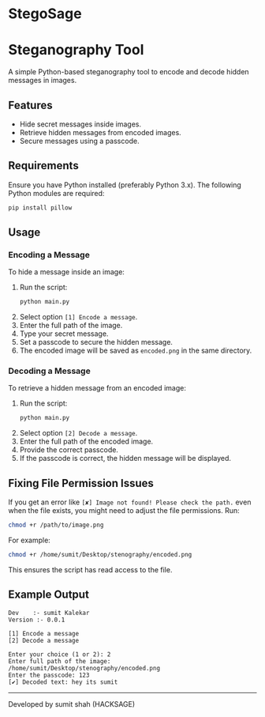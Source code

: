 # StegoSage

# Steganography Tool

A simple Python-based steganography tool to encode and decode hidden messages in images.

## Features
- Hide secret messages inside images.
- Retrieve hidden messages from encoded images.
- Secure messages using a passcode.

## Requirements
Ensure you have Python installed (preferably Python 3.x). The following Python modules are required:

```sh
pip install pillow
```

## Usage

### Encoding a Message
To hide a message inside an image:

1. Run the script:
   ```sh
   python main.py
   ```
2. Select option `[1] Encode a message`.
3. Enter the full path of the image.
4. Type your secret message.
5. Set a passcode to secure the hidden message.
6. The encoded image will be saved as `encoded.png` in the same directory.

### Decoding a Message
To retrieve a hidden message from an encoded image:

1. Run the script:
   ```sh
   python main.py
   ```
2. Select option `[2] Decode a message`.
3. Enter the full path of the encoded image.
4. Provide the correct passcode.
5. If the passcode is correct, the hidden message will be displayed.

## Fixing File Permission Issues
If you get an error like `[✘] Image not found! Please check the path.` even when the file exists, you might need to adjust the file permissions. Run:

```sh
chmod +r /path/to/image.png
```

For example:
```sh
chmod +r /home/sumit/Desktop/stenography/encoded.png
```
This ensures the script has read access to the file.

## Example Output

```
Dev    :- sumit Kalekar
Version :- 0.0.1

[1] Encode a message
[2] Decode a message

Enter your choice (1 or 2): 2
Enter full path of the image: /home/sumit/Desktop/stenography/encoded.png
Enter the passcode: 123
[✔] Decoded text: hey its sumit
```


---
Developed by sumit shah (HACKSAGE)

